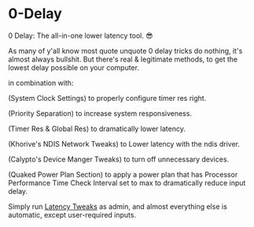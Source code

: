 # 0-Delay
0 Delay: The all-in-one lower latency tool. 😎 

As many of y'all know most quote unquote 0 delay tricks do nothing, it's almost always bullshit. But there's real & legitimate methods, to get the lowest delay possible on your computer.

in combination with: 

(System Clock Settings) to properly configure timer res right.

(Priority Separation) to increase system responsiveness. 

(Timer Res & Global Res) to dramatically lower latency.

(Khorive's NDIS Network Tweaks) to Lower latency with the ndis driver.

(Calypto's Device Manger Tweaks) to turn off unnecessary devices. 

(Quaked Power Plan Section) to apply a power plan that has Processor Performance Time Check Interval set to max to dramatically reduce input delay.

Simply run [Latency Tweaks](https://github.com/QuakedK/0-Delay/releases/download/optimization/Quaked-Latency-Tweaks-V2.2.bat) as admin, and almost everything else is automatic, except user-required inputs.
